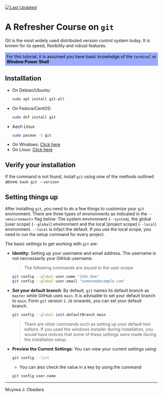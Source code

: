 [![Last Updated](https://img.shields.io/github/last-commit/mobadara/git-course)](https://github.com/mobadara/git-course)

# **A Refresher Course on `git`**
Git is the most widely used distributed version control system today. It is known for its speed, flexibility and robust features.

<p style="color: #000000; background-color: #99aaff; border: 1 px solidrgb(116, 85, 255); padding: 5px;">
For this tutorial, it is assumed you have basic knowledge of the <code>terminal</code> or <strong>Window Power Shell</strong>
</p>

## **Installlation**
- On Debian/Ubuntu:
    ```bash
    sudo apt install git-all
    ```
- On Fedora/CentOS:
    ```bash
    sudo dnf install git
    ```
- Aech Linux
    ```bash
    sudo pacman -S git
    ```
- On Windows: [Click here](https://git-scm.com/download/win)
- On Linux: [Click here](https://git-scm.com/download/mac)

## **Verify your installation**
If the command is not found, install `git` using onw of the methods outlined above.
    ```bash
    git --version
    ```

## **Setting things up**
After installing `git`, you need to do a few things to customize your `git` environment. There are three types of environments as indicated in the `--<environment>` flag below: The system environment (`--system`), the global [user scope] (`--global`) environment and the local [project scope] (`--local`) environment. `--local` is infact the default. If you use the local scope, you need to run the setup command for every project.

The basic settings to get working with `git` are:

- **Identity**: Setting up your username and email address. The username is not neccessarily your GitHub username. 
    > The following commands are issued to the user scope.
      
    ```bash
    git config --global user.name "John Doe"
    git config --global user.email "someone@example.com"
    ```

- **Set your default branch**: By default, `git` names its default branch as `master` while GitHub uses `main`. It is advisable to set your default branch to `main`. Form `git` version `2.28` onwards, you can set your default branch.

    ```bash
    git config --global init.defaultBranch main
    ```

    > There are other commands such as setting up your default text editors. If you used the windows installer during installation, you would have notices that some of these settings were made during the installation setup.

- **Preview the Current Settings**: You can view your current settings using:
        
    ```bash
    git config --list
    ```
    - You can also check the value in a key by using the command
    ```bash
    git config user.name
    ```


___
Muyiwa J. Obadara

